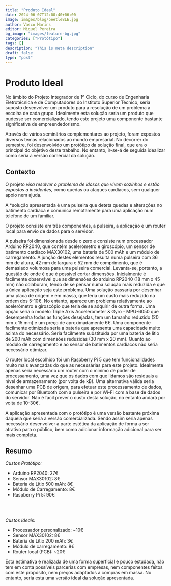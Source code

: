 ```yaml
---
title: "Produto Ideal"
date: 2024-06-07T12:00:40+06:00
image: images/blog/beetleBLE.jpg
author: Vasco Marins
editor: Miguel Pereira
bg_image: "images/feature-bg.jpg"
categories: ["Protótipo"]
tags: []
description: "This is meta description"
draft: false
type: "post"
---
```

# Produto Ideal

No âmbito do Projeto Integrador de 1º Ciclo, do curso de Engenharia Eletrotécnica e de Computadores do Instituto Superior Técnico, seria suposto desenvolver um produto para a resolução de um problema à escolha de cada grupo. Idealmente
esta solução seria um produto que pudesse ser comercializado, tendo este projeto uma componente bastante significativa de empreendedorismo. 

Através de vários seminários complementares ao projeto, foram expostos diversos temas relacionados ao mundo empresarial. No decorrer do semestre, foi desenvolvido um protótipo da solução final, que era o principal do objetivo deste trabalho. No entanto, ir-se-á de seguida idealizar como seria a versão comercial da solução.

## Contexto

O projeto *visa resolver o problema de idosos que vivem sozinhos e estão expostos a incidentes*, como quedas ou ataques cardíacos, sem qualquer apoio nem ajuda.

A *solução apresentada é uma pulseira que deteta quedas e alterações no batimento cardíaca e comunica remotamente para uma aplicação num telefone de um familiar. 

O projeto consiste em três componentes, a pulseira, a aplicação e um router local para envio de dados para o servidor. 

A pulseira foi dimensionada desde o zero e consiste num processador Arduino RP2040, que contém acelerómetro e giroscópio, um sensor de batimento cardíaco MAX30102, uma bateria de 500 mAh e um módulo de carregamento. A junção destes elementos resulta numa pulseira com 36 mm de altura, 42 mm de largura e 52 mm de comprimento, que é demasiado volumosa para uma pulseira comercial. Levanta-se, portanto, a questão de onde é que é possível cortar dimensões. Inicialmente é facilmente observável que as dimensões do arduino RP2040 (18 mm x 45 mm) não colaboram, tendo de se pensar numa solução mais reduzida e que a única aplicação seja este problema. Uma solução passaria por desenhar uma placa de origem e em massa, que teria um custo mais reduzido na ordem dos 5-10€. No entanto, aparece um problema relativamente ao acelerómetro e giroscópio que teria de se adquirir de outra forma. Uma opção seria o modelo Triple Axis Accelerometer & Gyro - MPU-6050 que desempenha todas as funções desejadas, tem um tamanho reduzido (20 mm x 15 mm) e um preço de aproximadamente 6€. Uma componente facilmente otimizada seria a bateria que apresenta uma capacidade muito acima do necessário. Seria facilmente substituída por uma bateria de lítio de 200 mAh com dimensões reduzidas (30 mm x 20 mm). Quanto ao módulo de carregamento e ao sensor de batimentos cardíacos não seria necessário otimizar.

O router local escolhido foi um Raspberry Pi 5 que tem funcionalidades muito mais avançadas do que as necessárias para este projeto. Idealmente apenas seria necessário um router com o mínimo de poder de processamento, uma vez que os dados com que lidamos são residuais a nível de armazenamento (por volta de kB). Uma alternativa válida seria desenhar uma PCB de origem, para efetuar este processamento de dados, comunicar por Bluetooth com a pulseira e por Wi-Fi com a base de dados do servidor. Não é fácil prever o custo desta solução, no entanto andará por volta de 10-30€.

A aplicação apresentada com o protótipo é uma versão bastante próxima daquela que seria a versão comercializada. Sendo assim seria apenas necessário desenvolver a parte estética da aplicação de forma a ser atrativo para o público, bem como adicionar informação adicional para ser mais completa.

## Resumo

*Custos Protótipo:*
- Arduino RP2040: 27€
- Sensor MAX30102: 8€
- Bateria de Lítio 500 mAh: 8€
- Módulo de Carregamento: 8€
- Raspberry Pi 5: 90€

<br>
<br>

*Custos Ideais:*
- Processador personalizado: ~10€
- Sensor MAX30102: 8€
- Bateria de Litio 200 mAh: 3€
- Módulo de carregamento: 8€
- Router local (PCB): ~20€

Esta estimativa é realizada de uma forma superficial e pouco estudada, não tem em conta possíveis parcerias com empresas, nem componentes feitos com este propósito, nem preços adaptados a compras em massa. No entanto, seria esta uma versão ideal da solução apresentada.